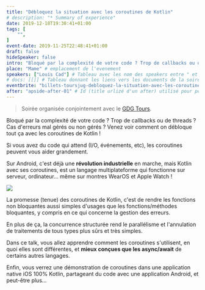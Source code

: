 ```yaml
---
title: "Débloquez la situation avec les coroutines de Kotlin"
# description: "* Summary of experience"
date: 2019-12-18T19:30:41+01:00
tags: [
    "",
]
event-date: 2019-11-25T22:48:41+01:00
draft: false
hideSpeaker: false
intro: "Bloqué par la complexité de votre code ? Trop de callbacks ou de threads ? Cas d'erreurs mal gérés ou non gérés ? Venez voir comment on débloque tout ça avec les coroutines de Kotlin !"
place: "Mame" # emplacement de l'evenement
speakers: ["Louis Cad"] # Tableau avec les nom des speakers entre " et séparé par des , et doit être identique au titre du speaker enregistré !
# docs: [[]] # Tableau donnant les liens vers les documents de la soirée hors affiche - exemple : [["L'inauguration","http://toursjug.cloud.xwiki.com/xwiki/bin/download/Meetings/20080409/InaugurationToursJUG.pdf"], ["Unitils et Selenium","Unitils-Selenium.pdf"]]
eventbrite: "billets-toursjug-debloquez-la-situation-avec-les-coroutines-de-kotlin-85400795077" # Id de l'inscription (la partie de l'URL sr trouvant après https://www.eventbrite.fr/e/ )
after: "apside-after-01" # Id (title urlizé d'un after) utilisé pour peupler la section after d'un evvent (exemple : apside-after-01)
---
```


> Soirée organisée conjointement avec le [GDG Tours](https://www.meetup.com/fr-FR/GDG-Tours/).

Bloqué par la complexité de votre code ? Trop de callbacks ou de threads ? Cas d'erreurs mal gérés ou non gérés ? Venez voir comment on débloque tout ça avec les coroutines de Kotlin !

Si vous avez du code qui attend (I/O, événements, etc), les coroutines peuvent vous aider grandement.

Sur Android, c'est déjà une **révolution industrielle** en marche, mais Kotlin avec ses coroutines, est un langage multiplateforme qui fonctionne sur serveur, ordinateur… même sur montres WearOS et Apple Watch !

![](Kotlin2.png)

La promesse (tenue) des coroutines de Kotlin, c'est de rendre les fonctions non bloquantes aussi simples d'usages que les fonctions/méthodes bloquantes, y compris en ce qui concerne la gestion des erreurs.

En plus de ça, la concurrence structurée rend le parallélisme et l'annulation de traitements de tous types plus sûrs et très simples.

Dans ce talk, vous allez apprendre comment les coroutines s'utilisent, en quoi elles sont différentes, et **mieux conçues que les async/await** de certains autres langages.

Enfin, vous verrez une démonstration de coroutines dans une application native iOS 100% Kotlin, partageant du code avec une application Android, et peut-être plus…
